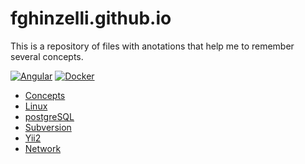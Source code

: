# fghinzelli.github.io
This is a repository of files with anotations that help me to remember several concepts.

<a href="https://fghinzelli.github.io/angular"><img alt="Angular" src="https://img.shields.io/badge/-Angular-DD0031?style=for-the-badge&logo=angular&logoColor=white" /></a>
<a href="https://fghinzelli.github.io/angular"><img alt="Docker" src="https://img.shields.io/badge/-Docker-46a2f1?style=for-the-badge&logo=docker&logoColor=white" /></a>
- [Concepts](concepts.md)
- [Linux](linux.md)
- [postgreSQL](postgreSQL.md)
- [Subversion](svn.md)
- [Yii2](yii2.md)
- [Network](network.md)

